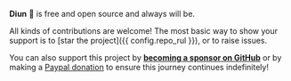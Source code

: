 **Diun** :bell: is free and open source and always will be.

All kinds of contributions are welcome! The most basic way to show your support is to [star the project]({{ config.repo_rul }}), or to raise issues.

You can also support this project by [**becoming a sponsor on GitHub**](https://github.com/sponsors/crazy-max) or by making a [Paypal donation](https://www.paypal.me/crazyws) to ensure this journey continues indefinitely!
